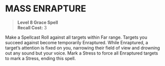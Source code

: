 ﻿---
tags:
  - Ability
  - CharacterOption
name: 'MASS ENRAPTURE'
level: 8
domain: 'Grace'
type: 'Spell'
recall: '3'
description: 'Make a Spellcast Roll against all targets within Far range. Targets you succeed against become temporarily Enraptured. While Enraptured, a target’s attention is fixed on you, narrowing their field of view and drowning out any sound but your voice. Mark a Stress to force all Enraptured targets to mark a Stress, ending this spell.'
---
# MASS ENRAPTURE

> **Level 8 Grace Spell**  
> **Recall Cost:** 3

Make a Spellcast Roll against all targets within Far range. Targets you succeed against become temporarily Enraptured. While Enraptured, a target’s attention is fixed on you, narrowing their field of view and drowning out any sound but your voice. Mark a Stress to force all Enraptured targets to mark a Stress, ending this spell.

